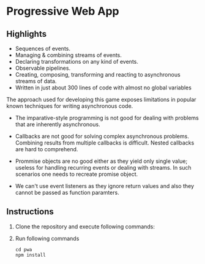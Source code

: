 # Progressive Web App

## Highlights

* Sequences of events.
* Managing & combining streams of events.
* Declaring transformations on any kind of events.
* Observable pipelines.
* Creating, composing, transforming and reacting to asynchronous streams of data.
* Written in just about 300 lines of code with almost no global variables

The approach used for developing this game exposes limitations in popular known techniques for writing asynchronous code.

* The imparative-style programming is not good for dealing with problems that are inherently asynchronous.

* Callbacks are not good for solving complex asynchronous problems. Combining results from multiple callbacks is difficult. Nested callbacks are hard to comprehend.

* Prommise objects are no good either as they yield only single value; useless for handling recurring events or dealing with streams. In such scenarios one needs to recreate promise object.

* We can't use event listeners as they ignore return values and also they cannot be passed as function paramters.

## Instructions

1. Clone the repository and execute following commands:

2. Run following commands
    ```
    cd pwa
    npm install
    ```
